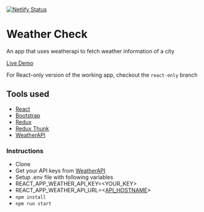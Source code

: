 [![Netlify Status](https://api.netlify.com/api/v1/badges/fbedfdd7-bc93-412e-93cf-03bb040bda2b/deploy-status)](https://app.netlify.com/sites/weather-check-gh/deploys)

# Weather Check

An app that uses weatherapi to fetch weather information of a city 
 
[Live Demo](https://weather-check-gh.netlify.app/)

For React-only version of the working app, checkout the `react-only`  branch


## Tools used

- [React](https://reactjs.org/)
- [Bootstrap](https://getbootstrap.com/)
- [Redux](https://redux.js.org/)
- [Redux Thunk](https://github.com/reduxjs/redux-thunk)
- [WeatherAPI](https://www.weatherapi.com/)

### Instructions
- Clone
- Get your API keys from [WeatherAPI](https://www.weatherapi.com/)
- Setup .env file with following variables
 - REACT_APP_WEATHER_API_KEY=<YOUR_KEY>
 - REACT_APP_WEATHER_API_URL=<[API_HOSTNAME](https://api.weatherapi.com/v1/current.json)>
- `npm install`
- `npm run start` 
